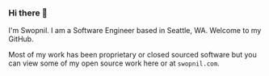 ### Hi there 👋

I'm Swopnil. I am a Software Engineer based in Seattle, WA. Welcome to my GitHub.

Most of my work has been proprietary or closed sourced software but you can view some of my open source work here or at `swopnil.com`.
